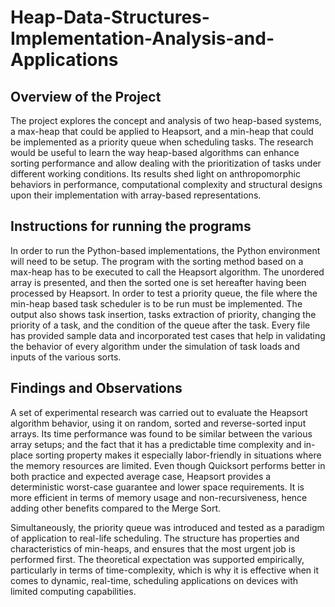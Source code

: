# Heap-Data-Structures-Implementation-Analysis-and-Applications

## Overview of the Project
The project explores the concept and analysis of two heap-based systems, a max-heap that could be applied to Heapsort, and a min-heap that could be implemented as a priority queue when scheduling tasks. The research would be useful to learn the way heap-based algorithms can enhance sorting performance and allow dealing with the prioritization of tasks under different working conditions. Its results shed light on anthropomorphic behaviors in performance, computational complexity and structural designs upon their implementation with array-based representations.

## Instructions for running the programs
In order to run the Python-based implementations, the Python environment will need to be setup. The program with the sorting method based on a max-heap has to be executed to call the Heapsort algorithm. The unordered array is presented, and then the sorted one is set hereafter having been processed by Heapsort. In order to test a priority queue, the file where the min-heap based task scheduler is to be run must be implemented. The output also shows task insertion, tasks extraction of priority, changing the priority of a task, and the condition of the queue after the task. Every file has provided sample data and incorporated test cases that help in validating the behavior of every algorithm under the simulation of task loads and inputs of the various sorts.

## Findings and Observations
A set of experimental research was carried out to evaluate the Heapsort algorithm behavior, using it on random, sorted and reverse-sorted input arrays. Its time performance was found to be similar between the various array setups; and the fact that it has a predictable time complexity and in-place sorting property makes it especially labor-friendly in situations where the memory resources are limited. Even though Quicksort performs better in both practice and expected average case, Heapsort provides a deterministic worst-case guarantee and lower space requirements. It is more efficient in terms of memory usage and non-recursiveness, hence adding other benefits compared to the Merge Sort.

Simultaneously, the priority queue was introduced and tested as a paradigm of application to real-life scheduling. The structure has properties and characteristics of min-heaps, and ensures that the most urgent job is performed first. The theoretical expectation was supported empirically, particularly in terms of time-complexity, which is why it is effective when it comes to dynamic, real-time, scheduling applications on devices with limited computing capabilities.
